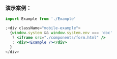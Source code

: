 ### 演示案例：
```jsx harmony
import Example from './Example'

;<div className="mobile-example">
  {window.system && window.system.env === 'doc' 
   ? <iframe src="./components/form.html" />
   : <div><Example /></div>
  }
</div>
``` 
```js { "file": "../Example.tsx" }
```